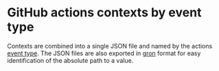 # GitHub actions contexts by event type

Contexts are combined into a single JSON file and named by the actions [event type](https://docs.github.com/en/actions/using-workflows/events-that-trigger-workflows#available-events).
The JSON files are also exported in [gron](https://github.com/tomnomnom/gron) format for easy identification of the absolute path to a value.
